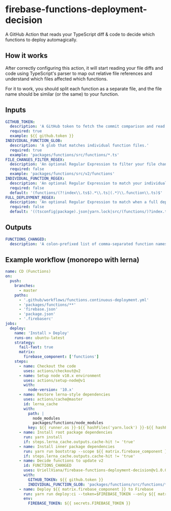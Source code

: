 # firebase-functions-deployment-decision

A GitHub Action that reads your TypeScript diff &amp; code to decide which functions to deploy automagically.

## How it works

After correctly configuring this action, it will start reading your file diffs and code using TypeScript's parser to map out relative file references and understand which files affected which functions.

For it to work, you should split each function as a separate file, and the file name should be similar (or the same) to your function.

## Inputs

```yml
GITHUB_TOKEN:
  description: 'A GitHub token to fetch the commit comparison and read file changes.'
  required: true
  example: ${{ github.token }}
INDIVIDUAL_FUNCTION_GLOB:
  description: 'A glob that matches individual function files.'
  required: true
  example: 'packages/functions/src/functions/*.ts'
FILE_CHANGES_FILTER_REGEX:
  description: 'An optional Regular Expression to filter your file changes.'
  required: false
  example: 'packages/functions/src/v2/functions'
INDIVIDUAL_FUNCTION_REGEX:
  description: 'An optional Regular Expression to match your individual function files.'
  required: false
  default: '(functions/(?!index\\.ts$).*\\.ts|(.*)\\.function\\.ts)$'
FULL_DEPLOYMENT_REGEX:
  description: 'An optional Regular Expression to match when a full deployment will be required.'
  required: false
  default: '((tsconfig|package).json|yarn.lock|src/(functions/)?index.ts)$'
```

## Outputs

```yml
FUNCTIONS_CHANGED:
  description: 'A colon-prefixed list of comma-separated function names to append to your "deploy --only functions"'
```

## Example workflow (monorepo with lerna)

```yml
name: CD (Functions)
on:
  push:
    branches:
      - master
    paths:
      - '.github/workflows/functions.continuous-deployment.yml'
      - 'packages/functions/**'
      - 'firebase.json'
      - 'package.json'
      - '.firebaserc'
jobs:
  deploy:
    name: 'Install > Deploy'
    runs-on: ubuntu-latest
    strategy:
      fail-fast: true
      matrix:
        firebase_component: ['functions']
    steps:
      - name: Checkout the code
        uses: actions/checkout@v2
      - name: Setup node v10.x environment
        uses: actions/setup-node@v1
        with:
          node-version: '10.x'
      - name: Restore lerna-style dependencies
        uses: actions/cache@master
        id: lerna_cache
        with:
          path: |
            node_modules
            packages/functions/node_modules
          key: ${{ runner.os }}-${{ hashFiles('yarn.lock') }}-${{ hashFiles('packages/functions/yarn.lock') }}
      - name: Install root package dependencies
        run: yarn install
        if: steps.lerna_cache.outputs.cache-hit != 'true'
      - name: Install inner package dependencies
        run: yarn run bootstrap --scope ${{ matrix.firebase_component }}
        if: steps.lerna_cache.outputs.cache-hit != 'true'
      - name: Decide functions to update v2
        id: FUNCTIONS_CHANGED
        uses: UriellViana/firebase-functions-deployment-decision@v1.0.0
        with:
          GITHUB_TOKEN: ${{ github.token }}
          INDIVIDUAL_FUNCTION_GLOB: 'packages/functions/src/functions/*.ts'
      - name: Deploy ${{ matrix.firebase_component }} to Firebase
        run: yarn run deploy:ci --token=$FIREBASE_TOKEN --only ${{ matrix.firebase_component }}${{ steps.functions_changed.outputs.FUNCTIONS_CHANGED }}
        env:
          FIREBASE_TOKEN: ${{ secrets.FIREBASE_TOKEN }}
```
